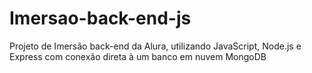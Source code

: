 # Imersao-back-end-js
Projeto de Imersão back-end da Alura, utilizando JavaScript, Node.js e Express com conexão direta à um banco em nuvem MongoDB 
